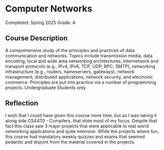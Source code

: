 
# Computer Networks

Completed: Spring 2025
Grade: A

## Course Description

A comprehensive study of the principles and practices of data communication and
networks. Topics include transmission media, data encoding, local and wide area
networking architectures, internetwork and transport protocols (e.g., IPv4,
IPv6, TCP, UDP, RPC, SMTP), networking infrastructure (e.g., routers,
nameservers, gateways), network management, distributed applications, network
security, and electronic commerce. Principles are put into practice via a number
of programming projects. Undergraduate Students only.

## Reflection

I wish that I could have given this course more time, but as I was taking it
along side CS4470 - Compilers, that stole most of my focus. Despite that fact
this class saw 3 major projects that were applicable to real world networking
applications and quite intensive. While the projects where fun, this course had
mandatory weekly quizzes and exams that seemed pedantic and disjoint from the
material covered in the projects.
